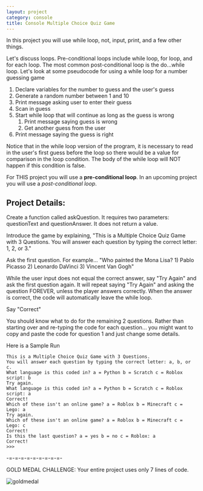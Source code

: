 ```yaml
---
layout: project
category: console
title: Console Multiple Choice Quiz Game
---
```

In this project you will use while loop, not, input, print, and a few other things.

Let's discuss loops. Pre-conditional loops include while loop, for loop, and for each loop. The most common post-conditional loop is the do...while loop. Let's look at some pseudocode for using a while loop for a number guessing game
1. Declare variables for the number to guess and the user's guess
1. Generate a random number between 1 and 10
1. Print message asking user to enter their guess
1. Scan in guess
1. Start while loop that will continue as long as the guess is wrong
   1. Print message saying guess is wrong
   1. Get another guess from the user
1. Print message saying the guess is right

Notice that in the while loop version of the program, it is necessary to read in the user's first guess before the loop so there would be a value for comparison in the loop condition. The body of the while loop will NOT happen if this condition is false.

For THIS project you will use a **pre-conditional loop**. In an upcoming project you will use a *post-conditional loop*.

## Project Details:

Create a function called askQuestion. It requires two parameters: questionText and questionAnswer. It does not return a value.

Introduce the game by explaining, "This is a Multiple Choice Quiz Game with 3 Questions. You will answer each question by typing the correct letter: 1, 2, or 3."

Ask the first question. For example... "Who painted the Mona Lisa? 1) Pablo Picasso 2) Leonardo DaVinci 3) Vincent Van Gogh"

While the user input does not equal the correct answer, say "Try Again" and ask the first question again. It will repeat saying "Try Again" and asking the question FOREVER, unless the player answers correctly. When the answer is correct, the code will automatically leave the while loop.

Say "Correct"

You should know what to do for the remaining 2 questions. Rather than starting over and re-typing the code for each question... you might want to copy and paste the code for question 1 and just change some details.

Here is a Sample Run
```
This is a Multiple Choice Quiz Game with 3 Questions.
You will answer each question by typing the correct letter: a, b, or c.
What language is this coded in? a = Python b = Scratch c = Roblox script: b
Try again.
What language is this coded in? a = Python b = Scratch c = Roblox script: a
Correct!
Which of these isn't an online game? a = Roblox b = Minecraft c = Lego: a
Try again.
Which of these isn't an online game? a = Roblox b = Minecraft c = Lego: c
Correct!
Is this the last question? a = yes b = no c = Roblox: a
Correct!
>>>
```
-=-=-=-=-=-=-=-=-=-

GOLD MEDAL CHALLENGE: Your entire project uses only 7 lines of code.

![goldmedal](/apcsp/console/threeQuestions.jpg)
